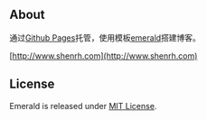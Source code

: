 ## About
通过[Github Pages](https://pages.github.com/)托管，使用模板[emerald](https://github.com/KingFelix/emerald)搭建博客。

[http://www.shenrh.com](http://www.shenrh.com)
## License
Emerald is released under [MIT License](license.md).
